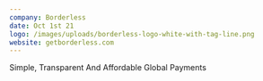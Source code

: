 ```yaml
---
company: Borderless
date: Oct 1st 21
logo: /images/uploads/borderless-logo-white-with-tag-line.png
website: getborderless.com
---
```

Simple, Transparent And Affordable Global Payments